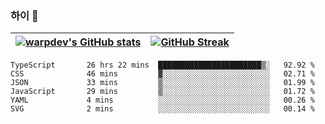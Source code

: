
### 하이 👋
[![warpdev's GitHub stats](https://github-readme-stats.vercel.app/api?username=warpdev&show_icons=true&theme=vue-dark)](#) |[![GitHub Streak](https://github-readme-streak-stats.herokuapp.com/?user=warpdev&theme=dark)](#)
--- | --- |
<!--START_SECTION:waka-->

```text
TypeScript       26 hrs 22 mins  ███████████████████████▒░   92.92 %
CSS              46 mins         ▓░░░░░░░░░░░░░░░░░░░░░░░░   02.71 %
JSON             33 mins         ▒░░░░░░░░░░░░░░░░░░░░░░░░   01.99 %
JavaScript       29 mins         ▒░░░░░░░░░░░░░░░░░░░░░░░░   01.72 %
YAML             4 mins          ░░░░░░░░░░░░░░░░░░░░░░░░░   00.26 %
SVG              2 mins          ░░░░░░░░░░░░░░░░░░░░░░░░░   00.14 %
```

<!--END_SECTION:waka-->

<!--
**warpdev/warpdev** is a ✨ _special_ ✨ repository because its `README.md` (this file) appears on your GitHub profile.

Here are some ideas to get you started:

- 🔭 I’m currently working on ...
- 🌱 I’m currently learning ...
- 👯 I’m looking to collaborate on ...
- 🤔 I’m looking for help with ...
- 💬 Ask me about ...
- 📫 How to reach me: ...
- 😄 Pronouns: ...
- ⚡ Fun fact: ...
-->
